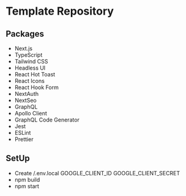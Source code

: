 # Template Repository

## Packages

- Next.js
- TypeScript
- Tailwind CSS
- Headless UI
- React Hot Toast
- React Icons
- React Hook Form
- NextAuth
- NextSeo
- GraphQL
- Apollo Client
- GraphQL Code Generator
- Jest
- ESLint
- Prettier

## SetUp

- Create /.env.local
  GOOGLE_CLIENT_ID
  GOOGLE_CLIENT_SECRET
- npm build
- npm start
